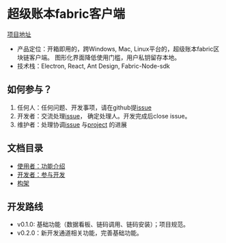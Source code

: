 # 超级账本fabric客户端
[项目地址](https://github.com/blockchain-desktop/hyperledger-fabric-desktop)  
* 产品定位：开箱即用的，跨Windows, Mac, Linux平台的，超级账本fabric区块链客户端。
图形化界面降低使用门槛，用户私钥留存本地。
* 技术栈：Electron, React, Ant Design, Fabric-Node-sdk  


## 如何参与？
1. 任何人：任何问题、开发事项，请在github提[issue](https://github.com/blockchain-desktop/hyperledger-fabric-desktop/issues)
2. 开发者：交流处理[issue](https://github.com/blockchain-desktop/hyperledger-fabric-desktop/issues)，
    确定处理人。开发完成后close issue。
3. 维护者：处理协调[issue](https://github.com/blockchain-desktop/hyperledger-fabric-desktop/issues)
    与[project](https://github.com/blockchain-desktop/hyperledger-fabric-desktop/projects)
    的进展

## 文档目录
* [使用者：功能介绍](./doc/index.md)  
* [开发者：参与开发](./doc/CONTRIBUTING.md)    
* [构架](./doc/architect.md)  


## 开发路线
* v0.1.0: 基础功能（数据看板、链码调用、链码安装）；项目规范。
* v0.2.0：新开发通道相关功能，完善基础功能。

